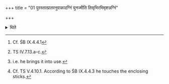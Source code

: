 +++
title = "01 पुरस्तात्प्रातरनुवाकादग्निं युनज्मीति तिसृभिरभिमृशन्नग्निं"

+++

<details><summary>थिते</summary>

1. Before the morning litany,[^1] with three verses beginning with agniṀ yunajmi[^2] (the Adhvaryu), while touching the fire-altar-builiding “yokes"[^3] it.[^4]   

[^1]: Cf. ŚB IX.4.4.1  

[^2]: TS IV.7.13.a-c.  

[^3]: i.e. he brings it into use.  

[^4]: Cf. TS V.4.10.1. According to ŚB IX.4.4.3 he touches the enclosing sticks.  
</details>
